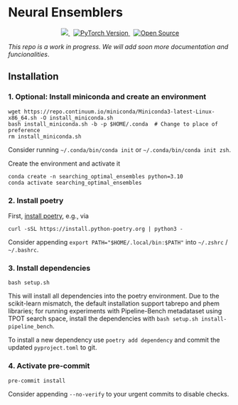 # Neural Ensemblers

<p align="center">
  <a href="https://github.com/releaunifreiburg/MetaLearningEnsembles">
    <img src="https://img.shields.io/badge/Python-3.10-blue?style=for-the-badge&logo=python" />
  </a>&nbsp;
  <a href="https://pytorch.org/">
    <img src="https://img.shields.io/badge/pytorch-2.0-orange?style=for-the-badge&logo=pytorch" alt="PyTorch Version" />
  </a>&nbsp;
  <a href="https://github.com/releaunifreiburg/MetaLearningEnsembles">
    <img src="https://img.shields.io/badge/open-source-9cf?style=for-the-badge&logo=Open-Source-Initiative" alt="Open Source" />
  </a>
  <!-- <a href="https://github.com/releaunifreiburg/MetaLearningEnsembles">
    <img src="https://img.shields.io/github/stars/releaunifreiburg/MetaLearningEnsembles=for-the-badge&logo=github" alt="GitHub Repo Stars" />
  </a> -->
</p>

*This repo is a work in progress. We will add soon more documentation and funcionalities*.

## Installation

### 1. Optional: Install miniconda and create an environment

```
wget https://repo.continuum.io/miniconda/Miniconda3-latest-Linux-x86_64.sh -O install_miniconda.sh
bash install_miniconda.sh -b -p $HOME/.conda  # Change to place of preference
rm install_miniconda.sh
```

Consider running `~/.conda/bin/conda init` or `~/.conda/bin/conda init zsh`.

Create the environment and activate it

```
conda create -n searching_optimal_ensembles python=3.10
conda activate searching_optimal_ensembles
```

### 2. Install poetry

First, [install poetry](https://python-poetry.org/docs), e.g., via

```
curl -sSL https://install.python-poetry.org | python3 -
```

Consider appending `export PATH="$HOME/.local/bin:$PATH"` into `~/.zshrc` / `~/.bashrc`.

### 3. Install dependencies

```
bash setup.sh
```

This will install all dependencies into the poetry environment. Due to the scikit-learn mismatch, the default installation support tabrepo and phem libraries; for running experiments with Pipeline-Bench metadataset using TPOT search space, install the dependencies with `bash setup.sh install-pipeline_bench`.

To install a new dependency use `poetry add dependency` and commit the updated `pyproject.toml` to git.

### 4. Activate pre-commit

```
pre-commit install
```

Consider appending `--no-verify` to your urgent commits to disable checks.
